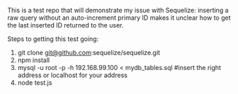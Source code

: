 This is a test repo that will demonstrate my issue with Sequelize: inserting a raw query without an auto-increment primary ID makes it unclear how to get the last inserted ID returned to the user.

Steps to getting this test going:

1. git clone git@github.com:sequelize/sequelize.git
2. npm install
3. mysql -u root -p -h 192.168.99.100 < mydb_tables.sql #insert the right address or localhost for your address
4. node test.js
